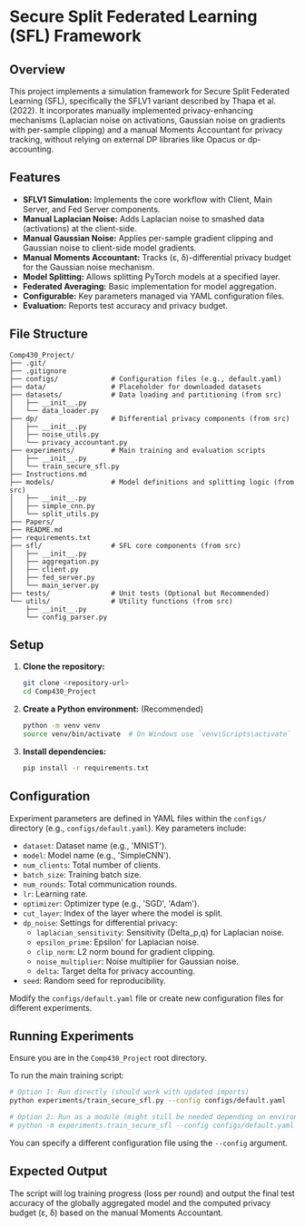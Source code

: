 # Secure Split Federated Learning (SFL) Framework

## Overview

This project implements a simulation framework for Secure Split Federated Learning (SFL), specifically the SFLV1 variant described by Thapa et al. (2022). It incorporates manually implemented privacy-enhancing mechanisms (Laplacian noise on activations, Gaussian noise on gradients with per-sample clipping) and a manual Moments Accountant for privacy tracking, without relying on external DP libraries like Opacus or dp-accounting.

## Features

*   **SFLV1 Simulation:** Implements the core workflow with Client, Main Server, and Fed Server components.
*   **Manual Laplacian Noise:** Adds Laplacian noise to smashed data (activations) at the client-side.
*   **Manual Gaussian Noise:** Applies per-sample gradient clipping and Gaussian noise to client-side model gradients.
*   **Manual Moments Accountant:** Tracks (ε, δ)-differential privacy budget for the Gaussian noise mechanism.
*   **Model Splitting:** Allows splitting PyTorch models at a specified layer.
*   **Federated Averaging:** Basic implementation for model aggregation.
*   **Configurable:** Key parameters managed via YAML configuration files.
*   **Evaluation:** Reports test accuracy and privacy budget.

## File Structure

```
Comp430_Project/
├── .git/
├── .gitignore
├── configs/             # Configuration files (e.g., default.yaml)
├── data/                # Placeholder for downloaded datasets
├── datasets/            # Data loading and partitioning (from src)
│   ├── __init__.py
│   └── data_loader.py
├── dp/                  # Differential privacy components (from src)
│   ├── __init__.py
│   ├── noise_utils.py
│   └── privacy_accountant.py
├── experiments/         # Main training and evaluation scripts
│   ├── __init__.py
│   └── train_secure_sfl.py
├── Instructions.md
├── models/              # Model definitions and splitting logic (from src)
│   ├── __init__.py
│   ├── simple_cnn.py
│   └── split_utils.py
├── Papers/
├── README.md
├── requirements.txt
├── sfl/                 # SFL core components (from src)
│   ├── __init__.py
│   ├── aggregation.py
│   ├── client.py
│   ├── fed_server.py
│   └── main_server.py
├── tests/               # Unit tests (Optional but Recommended)
└── utils/               # Utility functions (from src)
    ├── __init__.py
    └── config_parser.py
```

## Setup

1.  **Clone the repository:**
    ```bash
    git clone <repository-url>
    cd Comp430_Project
    ```
2.  **Create a Python environment:** (Recommended)
    ```bash
    python -m venv venv
    source venv/bin/activate  # On Windows use `venv\Scripts\activate`
    ```
3.  **Install dependencies:**
    ```bash
    pip install -r requirements.txt
    ```

## Configuration

Experiment parameters are defined in YAML files within the `configs/` directory (e.g., `configs/default.yaml`). Key parameters include:

*   `dataset`: Dataset name (e.g., 'MNIST').
*   `model`: Model name (e.g., 'SimpleCNN').
*   `num_clients`: Total number of clients.
*   `batch_size`: Training batch size.
*   `num_rounds`: Total communication rounds.
*   `lr`: Learning rate.
*   `optimizer`: Optimizer type (e.g., 'SGD', 'Adam').
*   `cut_layer`: Index of the layer where the model is split.
*   `dp_noise`: Settings for differential privacy:
    *   `laplacian_sensitivity`: Sensitivity (Delta_p,q) for Laplacian noise.
    *   `epsilon_prime`: Epsilon' for Laplacian noise.
    *   `clip_norm`: L2 norm bound for gradient clipping.
    *   `noise_multiplier`: Noise multiplier for Gaussian noise.
    *   `delta`: Target delta for privacy accounting.
*   `seed`: Random seed for reproducibility.

Modify the `configs/default.yaml` file or create new configuration files for different experiments.

## Running Experiments

Ensure you are in the `Comp430_Project` root directory.

To run the main training script:

```bash
# Option 1: Run directly (should work with updated imports)
python experiments/train_secure_sfl.py --config configs/default.yaml

# Option 2: Run as a module (might still be needed depending on environment)
# python -m experiments.train_secure_sfl --config configs/default.yaml 
```

You can specify a different configuration file using the `--config` argument.

## Expected Output

The script will log training progress (loss per round) and output the final test accuracy of the globally aggregated model and the computed privacy budget (ε, δ) based on the manual Moments Accountant. 